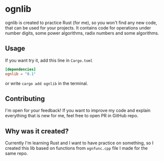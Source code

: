 # ognlib
ognlib is created to practice Rust (for me), so you won't find any new code, that can be used for your projects. It contains code for operations under number digits, some power algorithms, radix numbers and some algorithms.
## Usage
If you want try it, add this line in `Cargo.toml`
```toml
[dependencies]
ognlib = "0.1"
```
or write `cargo add ognlib` in the terminal.
## Contributing
I'm open for your feedback! If you want to improve my code and explain everything that is new for me, feel free to open PR in GitHub repo.
## Why was it created?
Currently I'm learning Rust and I want to have practice on something, so I created this lib based on functions from `ognfunc.cpp` file I made for the same repo.
